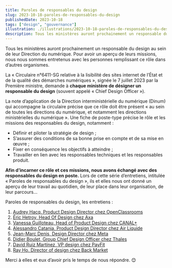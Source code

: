 ```yaml
---
title: Paroles de responsables du design
slug: 2023-10-18-paroles-de-responsables-du-design
publishedDate: 2023-10-18
tags: ["design", "gouvernance"]
illustration: ./illustrations/2023-10-18-paroles-de-responsables-du-design.png
description: Tous les ministères auront prochainement un responsable du design au sein de leur Direction du numérique. Pour avoir un aperçu de leurs missions, nous nous sommes entretenus avec les personnes remplissant ce rôle dans d’autres organismes.
---
```


<p class="fr-text--lead">Tous les ministères auront prochainement un responsable du design au sein de leur Direction du numérique. Pour avoir un aperçu de leurs missions, nous nous sommes entretenus avec les personnes remplissant ce rôle dans d’autres organismes. 
</p>

La «&nbsp;Circulaire n°6411-SG relative à la lisibilité des sites internet de l’État et de la qualité des démarches numériques&nbsp;», signée le 7 juillet 2023 par la Première ministre, demande à **chaque ministère de désigner un responsable du design** (souvent appelé «&nbsp;<span lang="en">Chief Design Officer</span>&nbsp;»).

La note d’application de la Direction interministérielle du numérique (Dinum) qui accompagne la circulaire précise que ce rôle doit être présent «&nbsp;au sein de toutes les directions du numérique, et notamment les directions ministérielles du numérique&nbsp;». Une fiche de poste-type précise le rôle et les missions des responsables du design, notamment :

- Définir et piloter la stratégie de design&nbsp;;
- S’assurer des conditions de sa bonne prise en compte et de sa mise en œuvre&nbsp;;
- Fixer en conséquence les objectifs à atteindre&nbsp;;
- Travailler en lien avec les responsables techniques et les responsables produit.

**Afin d’incarner ce rôle et ces missions, nous avons échangé avec des responsables du design en poste.** Lors de cette série d’entretiens, intitulée «&nbsp;Paroles de responsables du design&nbsp;», ils et elles nous ont donné un aperçu de leur travail au quotidien, de leur place dans leur organisation, de leur parcours…

Paroles de responsables du design, les entretiens&nbsp;:

1. [Audrey Hacq, <span lang="en">Product Design Director</span> chez <span lang="en">OpenClassrooms</span>](/entretiens/audrey-hacq/)
2. [Éric  Hetroy, <span lang="en">Head Of Design</span> chez Axa](/entretiens/eric-hetroy/)
3. [Vanessa Guilloteau, <span lang="en">Head of Product Design</span> chez CANAL+](/entretiens/vanessa-guilloteau/)
4. [Alessandro Catania, <span lang="en">Product Design Director</span> chez Air Liquide](/entretiens/alessandro-catania/)
5. [Jean-Marc Denis, <span lang="en">Design Director</span> chez Meta](/entretiens/jean-marc-denis/)
6. [Didier Boulet, <span lang="en">Group Chief Design Officer</span> chez Thales](/entretiens/didier-boulet/)
7. [David Ruiz Martínez, <span lang="en">VP design</span> chez <span lang="en">PayFit</span>](/entretiens/david-ruiz-martinez/)
8. [Ray Ho, <span lang="en">Director of design</span> chez <span lang="en">Back Market</span>](/entretiens/ray-ho/)

Merci à elles et eux d’avoir pris le temps de nous répondre. 😊
